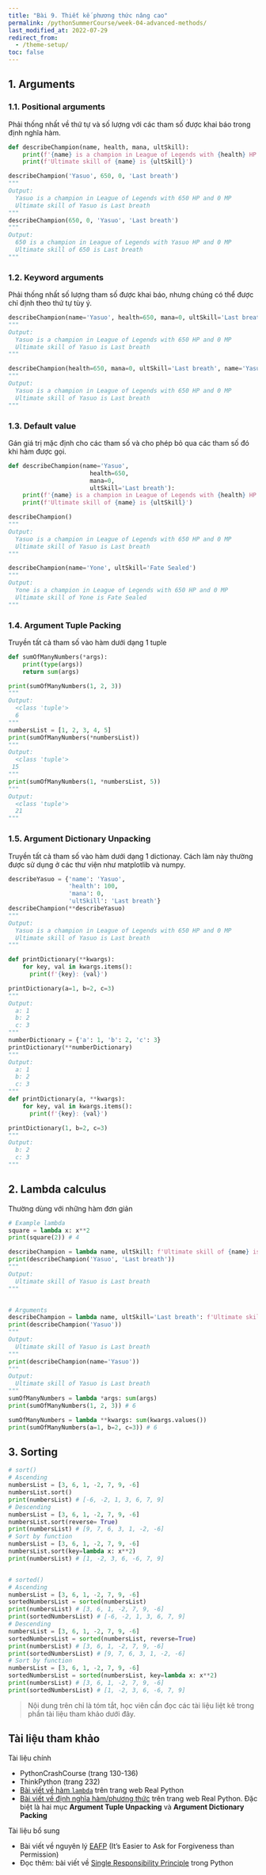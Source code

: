 ```yaml
---
title: "Bài 9. Thiết kế phương thức nâng cao"
permalink: /pythonSummerCourse/week-04-advanced-methods/
last_modified_at: 2022-07-29
redirect_from:
  - /theme-setup/
toc: false
---
```


## 1. Arguments

### 1.1. Positional arguments
Phải thống nhất về thứ tự và số lượng với các tham số được khai báo trong định nghĩa hàm.
```py
def describeChampion(name, health, mana, ultSkill):
    print(f'{name} is a champion in League of Legends with {health} HP and {mana} MP')
    print(f'Ultimate skill of {name} is {ultSkill}')

describeChampion('Yasuo', 650, 0, 'Last breath')
"""
Output:
  Yasuo is a champion in League of Legends with 650 HP and 0 MP
  Ultimate skill of Yasuo is Last breath
"""
describeChampion(650, 0, 'Yasuo', 'Last breath')
"""
Output:
  650 is a champion in League of Legends with Yasuo HP and 0 MP
  Ultimate skill of 650 is Last breath
"""
```

### 1.2. Keyword arguments
Phải thống nhất số lượng tham số được khai báo, nhưng chúng có thể được chỉ định theo thứ tự tùy ý.
```py
describeChampion(name='Yasuo', health=650, mana=0, ultSkill='Last breath')
"""
Output:
  Yasuo is a champion in League of Legends with 650 HP and 0 MP
  Ultimate skill of Yasuo is Last breath
"""

describeChampion(health=650, mana=0, ultSkill='Last breath', name='Yasuo')
"""
Output:
  Yasuo is a champion in League of Legends with 650 HP and 0 MP
  Ultimate skill of Yasuo is Last breath
"""
```

### 1.3. Default value
Gán giá trị mặc định cho các tham số và cho phép bỏ qua các tham số đó khi hàm được gọi.
```py
def describeChampion(name='Yasuo',
                       health=650,
                       mana=0,
                       ultSkill='Last breath'):
    print(f'{name} is a champion in League of Legends with {health} HP and {mana} MP')
    print(f'Ultimate skill of {name} is {ultSkill}')

describeChampion()
"""
Output:
  Yasuo is a champion in League of Legends with 650 HP and 0 MP
  Ultimate skill of Yasuo is Last breath
"""

describeChampion(name='Yone', ultSkill='Fate Sealed')
"""
Output:
  Yone is a champion in League of Legends with 650 HP and 0 MP
  Ultimate skill of Yone is Fate Sealed
"""
```

### 1.4. Argument Tuple Packing
Truyền tất cả tham số vào hàm dưới dạng 1 tuple
```py
def sumOfManyNumbers(*args):
    print(type(args))
    return sum(args)

print(sumOfManyNumbers(1, 2, 3))
"""
Output:
  <class 'tuple'>
  6
"""
numbersList = [1, 2, 3, 4, 5]
print(sumOfManyNumbers(*numbersList))
"""
Output:
  <class 'tuple'>
 15
"""
print(sumOfManyNumbers(1, *numbersList, 5))
"""
Output:
  <class 'tuple'>
  21
"""
```

### 1.5. Argument Dictionary Unpacking
Truyền tất cả tham số vào hàm dưới dạng 1 dictionay. Cách làm này thường được sử dụng ở các thư viện như matplotlib và numpy.
```py
describeYasuo = {'name': 'Yasuo',
                 'health': 100,
                 'mana': 0,
                 'ultSkill': 'Last breath'}
describeChampion(**describeYasuo)
"""
Output:
  Yasuo is a champion in League of Legends with 650 HP and 0 MP
  Ultimate skill of Yasuo is Last breath
"""

def printDictionary(**kwargs):
    for key, val in kwargs.items():
      print(f'{key}: {val}')

printDictionary(a=1, b=2, c=3)
"""
Output:
  a: 1
  b: 2
  c: 3
"""
numberDictionary = {'a': 1, 'b': 2, 'c': 3}
printDictionary(**numberDictionary)
"""
Output:
  a: 1
  b: 2
  c: 3
"""
def printDictionary(a, **kwargs):
    for key, val in kwargs.items():
      print(f'{key}: {val}')

printDictionary(1, b=2, c=3)
"""
Output:
  b: 2
  c: 3
"""
```

## 2. Lambda calculus
Thường dùng với những hàm đơn giản
```py
# Example lambda
square = lambda x: x**2
print(square(2)) # 4

describeChampion = lambda name, ultSkill: f'Ultimate skill of {name} is {ultSkill}'
print(describeChampion('Yasuo', 'Last breath'))
"""
Output:
  Ultimate skill of Yasuo is Last breath
"""


# Arguments
describeChampion = lambda name, ultSkill='Last breath': f'Ultimate skill of {name} is {ultSkill}'
print(describeChampion('Yasuo'))
"""
Output:
  Ultimate skill of Yasuo is Last breath
"""
print(describeChampion(name='Yasuo'))
"""
Output:
  Ultimate skill of Yasuo is Last breath
"""
sumOfManyNumbers = lambda *args: sum(args)
print(sumOfManyNumbers(1, 2, 3)) # 6

sumOfManyNumbers = lambda **kwargs: sum(kwargs.values())
print(sumOfManyNumbers(a=1, b=2, c=3)) # 6
```

## 3. Sorting
```py
# sort()
# Ascending
numbersList = [3, 6, 1, -2, 7, 9, -6]
numbersList.sort()
print(numbersList) # [-6, -2, 1, 3, 6, 7, 9]
# Descending
numbersList = [3, 6, 1, -2, 7, 9, -6]
numbersList.sort(reverse= True)
print(numbersList) # [9, 7, 6, 3, 1, -2, -6]
# Sort by function
numbersList = [3, 6, 1, -2, 7, 9, -6]
numbersList.sort(key=lambda x: x**2)
print(numbersList) # [1, -2, 3, 6, -6, 7, 9]


# sorted()
# Ascending
numbersList = [3, 6, 1, -2, 7, 9, -6]
sortedNumbersList = sorted(numbersList)
print(numbersList) # [3, 6, 1, -2, 7, 9, -6]
print(sortedNumbersList) # [-6, -2, 1, 3, 6, 7, 9]
# Descending
numbersList = [3, 6, 1, -2, 7, 9, -6]
sortedNumbersList = sorted(numbersList, reverse=True)
print(numbersList) # [3, 6, 1, -2, 7, 9, -6]
print(sortedNumbersList) # [9, 7, 6, 3, 1, -2, -6]
# Sort by function
numbersList = [3, 6, 1, -2, 7, 9, -6]
sortedNumbersList = sorted(numbersList, key=lambda x: x**2)
print(numbersList) # [3, 6, 1, -2, 7, 9, -6]
print(sortedNumbersList) # [1, -2, 3, 6, -6, 7, 9]
```

> Nội dung trên chỉ là tóm tắt, học viên cần đọc các tài liệu liệt kê trong phần tài liệu tham khảo dưới đây.

## Tài liệu tham khảo
Tài liệu chính
- PythonCrashCourse (trang 130-136)
- ThinkPython (trang 232)
- [Bài viết về hàm `lambda`](https://realpython.com/python-lambda/) trên trang web Real Python
- [Bài viết về định nghĩa hàm/phương thức](https://realpython.com/defining-your-own-python-function/) trên trang web Real Python. Đặc biệt là hai mục **Argument Tuple Unpacking** và **Argument Dictionary Packing**

Tài liệu bổ sung
- Bài viết về nguyên lý [EAFP](https://blogs.msdn.microsoft.com/pythonengineering/2016/06/29/idiomatic-python-eafp-versus-lbyl/) (It’s Easier to Ask for Forgiveness than Permission)
- Đọc thêm: bài viết về [Single Responsibility Principle](https://dev.to/wemake-services/enforcing-single-responsibility-principle-in-python-2il8) trong Python

